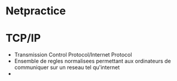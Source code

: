 # Netpractice

# TCP/IP

- Transmission Control Protocol/Internet Protocol
- Ensemble de regles normalisees permettant aux ordinateurs de communiquer sur
  un reseau tel qu'internet
- 
